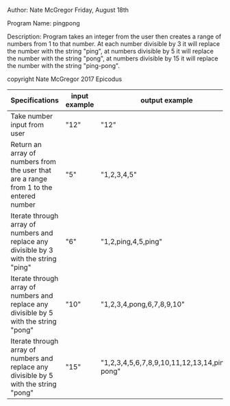 Author: Nate McGregor
Friday, August 18th

Program Name: pingpong

Description: Program takes an integer from the user then creates a range of numbers from 1 to that number. At each number divisible by 3 it will replace the number with the string "ping", at numbers divisible by 5 it will replace the number with the string "pong", at numbers divisible by 15 it will replace the number with the string "ping-pong".

copyright Nate McGregor 2017 Epicodus


| Specifications                                                                          | input example | output example                               |
|-----------------------------------------------------------------------------------------|---------------|----------------------------------------------|
| Take number input from user                                                             | "12"          | "12"                                         |
| Return an array of numbers from the user that  are a range from 1 to the entered number | "5"           | "1,2,3,4,5"                                  |
| Iterate through array of numbers and replace any divisible by 3 with the string "ping"  | "6"           | "1,2,ping,4,5,ping"                          |
| Iterate through array of numbers and replace any divisible by 5 with the string "pong"  | "10"          | "1,2,3,4,pong,6,7,8,9,10"                    |
| Iterate through array of numbers and replace any divisible by 5 with the string "pong"  | "15"          | "1,2,3,4,5,6,7,8,9,10,11,12,13,14,ping-pong" |
